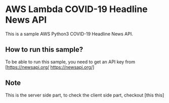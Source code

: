 # AWS Lambda COVID-19 Headline News API

This is a sample AWS Python3 COVID-19 Headline News API.

## How to run this sample?

To be able to run this sample, you need to get an API key from [https://newsapi.org/ https://newsapi.org/]

## Note

This is the server side part, to check the client side part, checkout [this this]
